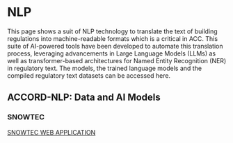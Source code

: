 # NLP

This page shows a suit of NLP technology to translate the text of building regulations into machine-readable formats which is a critical in ACC. This suite of AI-powered tools have been developed to automate this translation process, leveraging advancements in Large Language Models (LLMs) as well as transformer-based architectures for Named Entity Recognition (NER) in regulatory text. The models, the trained language models and the compiled regulatory text datasets can be accessed here.

## ACCORD-NLP: Data and AI Models
### SNOWTEC
 [SNOWTEC WEB APPLICATION](https://huggingface.co/spaces/ACCORD-NLP/information-extractor)
